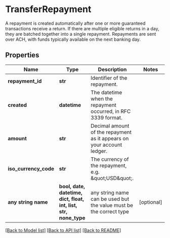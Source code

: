 # TransferRepayment

A repayment is created automatically after one or more guaranteed transactions receive a return. If there are multiple eligible returns in a day, they are batched together into a single repayment.  Repayments are sent over ACH, with funds typically available on the next banking day.

## Properties
Name | Type | Description | Notes
------------ | ------------- | ------------- | -------------
**repayment_id** | **str** | Identifier of the repayment. | 
**created** | **datetime** | The datetime when the repayment occurred, in RFC 3339 format. | 
**amount** | **str** | Decimal amount of the repayment as it appears on your account ledger. | 
**iso_currency_code** | **str** | The currency of the repayment, e.g. \&quot;USD\&quot;. | 
**any string name** | **bool, date, datetime, dict, float, int, list, str, none_type** | any string name can be used but the value must be the correct type | [optional]

[[Back to Model list]](../README.md#documentation-for-models) [[Back to API list]](../README.md#documentation-for-api-endpoints) [[Back to README]](../README.md)


